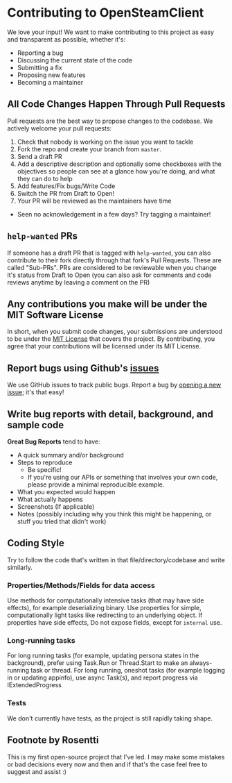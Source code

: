 # Contributing to OpenSteamClient
We love your input! We want to make contributing to this project as easy and transparent as possible, whether it's:

- Reporting a bug
- Discussing the current state of the code
- Submitting a fix
- Proposing new features
- Becoming a maintainer


## All Code Changes Happen Through Pull Requests
Pull requests are the best way to propose changes to the codebase. We actively welcome your pull requests:

1. Check that nobody is working on the issue you want to tackle
2. Fork the repo and create your branch from `master`.
3. Send a draft PR
4. Add a descriptive description and optionally some checkboxes with the objectives so people can see at a glance how you're doing, and what they can do to help
5. Add features/Fix bugs/Write Code
6. Switch the PR from Draft to Open!
7. Your PR will be reviewed as the maintainers have time
  - Seen no acknowledgement in a few days? Try tagging a maintainer!

## `help-wanted` PRs
If someone has a draft PR that is tagged with `help-wanted`, you can also contribute to their fork directly through that fork's Pull Requests. These are called "Sub-PRs".
PRs are considered to be reviewable when you change it's status from Draft to Open (you can also ask for comments and code reviews anytime by leaving a comment on the PR)

## Any contributions you make will be under the MIT Software License
In short, when you submit code changes, your submissions are understood to be under the [MIT License](http://choosealicense.com/licenses/mit/) that covers the project.
By contributing, you agree that your contributions will be licensed under its MIT License.

## Report bugs using Github's [issues](https://github.com/OpenSteamClient/OpenSteamClient/issues)
We use GitHub issues to track public bugs. Report a bug by [opening a new issue](https://github.com/OpenSteamClient/OpenSteamClient/issues/new); it's that easy!

## Write bug reports with detail, background, and sample code
**Great Bug Reports** tend to have:

- A quick summary and/or background
- Steps to reproduce
  - Be specific!
  - If you're using our APIs or something that involves your own code, please provide a minimal reproducible example.
- What you expected would happen
- What actually happens
- Screenshots (If applicable)
- Notes (possibly including why you think this might be happening, or stuff you tried that didn't work)


## Coding Style
Try to follow the code that's written in that file/directory/codebase and write similarly. 

### Properties/Methods/Fields for data access
Use methods for computationally intensive tasks (that may have side effects), for example deserializing binary.
Use properties for simple, computationally light tasks like redirecting to an underlying object. 
If properties have side effects, 
Do not expose fields, except for `internal` use.

### Long-running tasks
For long running tasks (for example, updating persona states in the background), prefer using Task.Run or Thread.Start to make an always-running task or thread.
For long running, oneshot tasks (for example logging in or updating appinfo), use async Task(s), and report progress via IExtendedProgress

### Tests
We don't currently have tests, as the project is still rapidly taking shape.

## Footnote by Rosentti
This is my first open-source project that I've led.
I may make some mistakes or bad decisions every now and then and if that's the case feel free to suggest and assist :)
